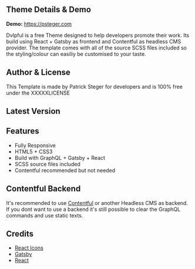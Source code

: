 ## Theme Details & Demo
__Demo:__ https://psteger.com

Dvlpful is a free Theme designed to help developers promote their work. Its build using React + Gatsby as frontend and Contentful as headless CMS provider. The template comes with all of the source SCSS files included so the styling/colour can easiliy be customised to your taste.

## Author & License
This Template is made by Patrick Steger for developers and is 100% free under the XXXXXLICENSE

## Latest Version

## Features
* Fully Responsive
* HTML5 + CSS3
* Build with GraphQL + Gatsby + React
* SCSS source files included
* Contentful recommended but not needed

## Contentful Backend
It's recommended to use [Contentful](https://www.contentful.com) or another Headless CMS as backend. If you dont want to use a backend it's still possible to clear the GraphQL commands and use static texts.

## Credits
* [React Icons](https://react-icons.netlify.com/#/)
* [Gatsby](https://www.gatsbyjs.org)
* [React](https://reactjs.org)